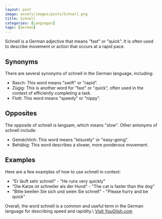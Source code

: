 ```yaml
---
layout: post
image: assets/images/posts/Schnell.png
title: Schnell
categories: [Languages]
tags: [German]
---
```


Schnell is a German adjective that means "fast" or "quick". It is often used to describe movement or action that occurs at a rapid pace.

## Synonyms

There are several synonyms of schnell in the German language, including:

- Rasch: This word means "swift" or "rapid".
- Zügig: This is another word for "fast" or "quick", often used in the context of efficiently completing a task.
- Flott: This word means "speedy" or "nippy".

## Opposites

The opposite of schnell is langsam, which means "slow". Other antonyms of schnell include:

- Gemächlich: This word means "leisurely" or "easy-going".
- Behäbig: This word describes a slower, more ponderous movement.

## Examples

Here are a few examples of how to use schnell in context:

- "Er läuft sehr schnell" - "He runs very quickly"
- "Die Katze ist schneller als der Hund" - "The cat is faster than the dog"
- "Bitte beeilen Sie sich und seien Sie schnell" - "Please hurry and be quick"

Overall, the word schnell is a common and useful term in the German language for describing speed and rapidity.\ <a id="yg-widget-0" class="youglish-widget" data-query="Schnell" data-lang="german" data-components="8412" data-auto-start="0" data-bkg-color="theme_light" data-title="How%20to%20pronounce%20Schnell%20in%20German"  rel="nofollow" href="https://youglish.com">Visit YouGlish.com</a><script async src="https://youglish.com/public/emb/widget.js" charset="utf-8"></script>